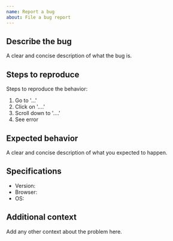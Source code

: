 ```yaml
---
name: Report a bug
about: File a bug report
---
```


## Describe the bug

A clear and concise description of what the bug is.

## Steps to reproduce

Steps to reproduce the behavior:

1. Go to '...'
2. Click on '....'
3. Scroll down to '....'
4. See error

## Expected behavior

A clear and concise description of what you expected to happen.

## Specifications

* Version:
* Browser:
* OS:

## Additional context

Add any other context about the problem here.
